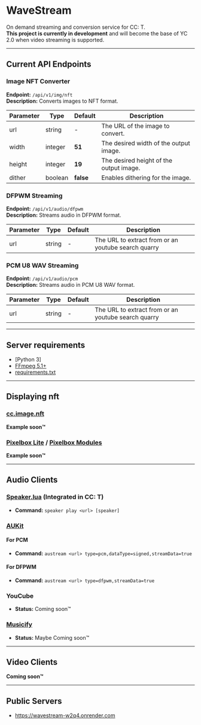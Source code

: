 # WaveStream

On demand streaming and conversion service for CC: T. \
**This project is currently in development** and will become the base of YC 2.0 when video streaming is supported.

---

## Current API Endpoints

### **Image NFT Converter**

**Endpoint:** `/api/v1/img/nft`  
**Description:** Converts images to NFT format.

| Parameter | Type     | Default    | Description                                  |
|-----------|----------|------------|----------------------------------------------|
| url       | string   | -          | The URL of the image to convert.             |
| width     | integer  | **51**     | The desired width of the output image.       |
| height    | integer  | **19**     | The desired height of the output image.      |
| dither    | boolean  | **false**  | Enables dithering for the image.             |

### **DFPWM Streaming**

**Endpoint:** `/api/v1/audio/dfpwm`  
**Description:** Streams audio in DFPWM format.

| Parameter | Type     | Default  | Description                                         |
|-----------|----------|----------|-----------------------------------------------------|
| url       | string   | -        | The URL to extract from or an youtube search quarry |

### **PCM U8 WAV Streaming**

**Endpoint:** `/api/v1/audio/pcm`  
**Description:** Streams audio in PCM U8 WAV format.

| Parameter | Type     | Default  | Description                                         |
|-----------|----------|----------|-----------------------------------------------------|
| url       | string   | -        | The URL to extract from or an youtube search quarry |

---

## Server requirements

- [Python 3]
- [FFmpeg 5.1+]
- [requirements.txt]

---

## Displaying nft

### [cc.image.nft]

**Example soon™**

### [Pixelbox Lite] / [Pixelbox Modules]

**Example soon™**

---

## Audio Clients

### [Speaker.lua] (Integrated in CC: T)

- **Command:** `speaker play <url> [speaker]`

### [AUKit]

#### For PCM

- **Command:** `austream <url> type=pcm,dataType=signed,streamData=true`

#### For DFPWM

- **Command:** `austream <url> type=dfpwm,streamData=true`

### YouCube

- **Status:** Coming soon™

### [Musicify]

- **Status:** Maybe Coming soon™

---


## Video Clients

**Coming soon™**

---

## Public Servers

- https://wavestream-w2q4.onrender.com

[Musicify]: https://github.com/knijn/musicify
[AUKit]: https://github.com/MCJack123/AUKit
[Speaker.lua]: https://github.com/cc-tweaked/CC-Tweaked/blob/mc-1.20.x/projects/core/src/main/resources/data/computercraft/lua/rom/programs/fun/speaker.lua
[cc.image.nft]: https://tweaked.cc/library/cc.image.nft.html
[Pixelbox Lite]: https://github.com/9551-Dev/pixelbox_lite
[Pixelbox Modules]: https://github.com/9551-Dev/pixelbox_modules
[Pyton 3]: https://www.python.org/downloads/
[FFmpeg 5.1+]: https://ffmpeg.org/
[requirements.txt]: requirements.txt
